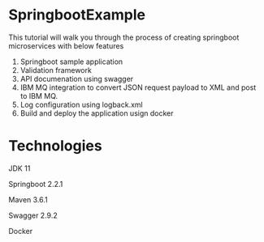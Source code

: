 # SpringbootExample
This tutorial will walk you through the process of creating springboot microservices with below features

1. Springboot sample application
2. Validation framework 
3. API documenation using swagger
4. IBM MQ integration to convert JSON request payload to XML and post to IBM MQ.
5. Log configuration using logback.xml
6. Build and deploy the application usign docker

# Technologies

JDK 11

Springboot 2.2.1

Maven 3.6.1

Swagger 2.9.2

Docker
